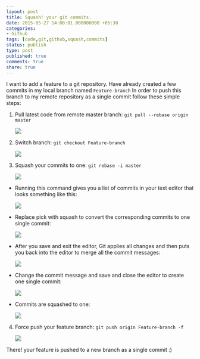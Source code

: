 ```yaml
---
layout: post
title: Squash! your git commits.
date: 2015-05-27 14:00:01.000000000 +05:30
categories:
- Github
tags: [code,git,github,squash,commits]
status: publish
type: post
published: true
comments: true
share: true
---
```

I want to add a feature to a git repository.
Have already created a few commits in my local branch named `Feature-branch`
In order to push this branch to my remote repository as a single commit follow these simple steps:
  
1. Pull latest code from remote master branch:   `git pull --rebase origin master`
    <p><img src="{{ site.url }}/images/{{ "squash1.png" }}" /></a></p>
2. Switch branch:    `git checkout Feature-branch`
    <p><img src="{{ site.url }}/images/{{ "squash2.png" }}" /></a></p>
3. Squash your commits to one:   `git rebase -i master`
    <p><img src="{{ site.url }}/images/{{ "squash3.png" }}" /></a></p>  
* Running this command gives you a list of commits in your text editor that looks something like this:
    <p><img src="{{ site.url }}/images/{{ "squash4.png" }}" /></a></p>
* Replace pick with squash to convert the corresponding commits to one single commit:
    <p><img src="{{ site.url }}/images/{{ "squash5.png" }}" /></a></p>
* After you save and exit the editor, Git applies all changes and then puts you back into the editor to merge all the commit messages:
    <p><img src="{{ site.url }}/images/{{ "squash6.png" }}" /></a></p>
* Change the commit message and save and close the editor to create one single commit:
    <p><img src="{{ site.url }}/images/{{ "squash7.png" }}" /></a></p>
* Commits are squashed to one:
    <p><img src="{{ site.url }}/images/{{ "squash8.png" }}" /></a></p>
4. Force push your feature branch: `git push origin Feature-branch -f`
    <p><img src="{{ site.url }}/images/{{ "squash9.png" }}" /></a></p>
    
<p>There! your feature is pushed to a new branch as a single commit :)</p> 